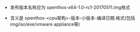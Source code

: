 - 发布版本名称应为 openthos-x64-1.0-rc1-20170511.img格式

- 含义是 openthos-<cpu架构>-版本-小版本-编译日期.格式(包括img/iso/exe/vmware appliance等)
